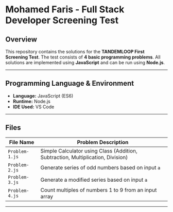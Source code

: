 # Mohamed Faris - Full Stack Developer Screening Test

## Overview
This repository contains the solutions for the **TANDEMLOOP  First Screening Test**. The test consists of **4 basic programming problems**. All solutions are implemented using **JavaScript** and can be run using **Node.js**.

---

## Programming Language & Environment
- **Language:** JavaScript (ES6)
- **Runtime:** Node.js
- **IDE Used:**  VS Code

---

## Files
| File Name       | Problem Description |
|-----------------|-------------------|
| `Problem-1.js`  | Simple Calculator using Class (Addition, Subtraction, Multiplication, Division) |
| `Problem-2.js`  | Generate series of odd numbers based on input `a` |
| `Problem-3.js`  | Generate a modified series based on input `a` |
| `Problem-4.js`  | Count multiples of numbers 1 to 9 from an input array |

---
